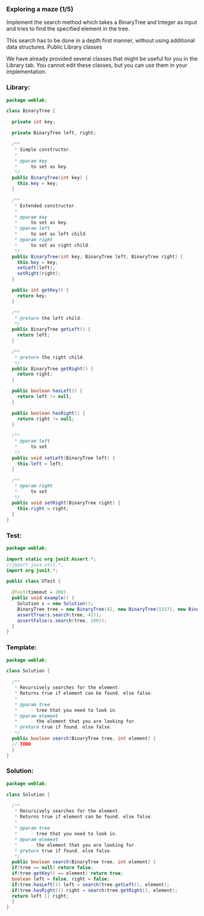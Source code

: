 ### Exploring a maze (1/5)

Implement the search method which takes a BinaryTree and Integer as input and tries to find the specified element in the tree.

This search has to be done in a depth first manner, without using additional data structures.
Public Library classes

We have already provided several classes that might be useful for you in the Library tab.
You cannot edit these classes, but you can use them in your implementation.

### Library:
```java
package weblab;

class BinaryTree {

  private int key;

  private BinaryTree left, right;

  /**
   * Simple constructor.
   *
   * @param key
   *     to set as key.
   */
  public BinaryTree(int key) {
    this.key = key;
  }

  /**
   * Extended constructor.
   *
   * @param key
   *     to set as key.
   * @param left
   *     to set as left child.
   * @param right
   *     to set as right child.
   */
  public BinaryTree(int key, BinaryTree left, BinaryTree right) {
    this.key = key;
    setLeft(left);
    setRight(right);
  }

  public int getKey() {
    return key;
  }

  /**
   * @return the left child.
   */
  public BinaryTree getLeft() {
    return left;
  }

  /**
   * @return the right child.
   */
  public BinaryTree getRight() {
    return right;
  }

  public boolean hasLeft() {
    return left != null;
  }

  public boolean hasRight() {
    return right != null;
  }

  /**
   * @param left
   *     to set
   */
  public void setLeft(BinaryTree left) {
    this.left = left;
  }

  /**
   * @param right
   *     to set
   */
  public void setRight(BinaryTree right) {
    this.right = right;
  }
}
```

### Test:
```java
package weblab;

import static org.junit.Assert.*;
//import java.util.*;
import org.junit.*;

public class UTest {

  @Test(timeout = 200)
  public void example() {
    Solution s = new Solution();
    BinaryTree tree = new BinaryTree(42, new BinaryTree(1337), new BinaryTree(39));
    assertTrue(s.search(tree, 42));
    assertFalse(s.search(tree, 100));
  }
}
```

### Template:
```java
package weblab;

class Solution {

  /**
   * Recursively searches for the element.
   * Returns true if element can be found, else false.
   *
   * @param tree
   *     - tree that you need to look in.
   * @param element
   *     - the element that you are looking for.
   * @return true if found, else false.
   */
  public boolean search(BinaryTree tree, int element) {
  // TODO
  }
}
```

### Solution:
```java
package weblab;

class Solution {

  /**
   * Recursively searches for the element.
   * Returns true if element can be found, else false.
   *
   * @param tree
   *     - tree that you need to look in.
   * @param element
   *     - the element that you are looking for.
   * @return true if found, else false.
   */
  public boolean search(BinaryTree tree, int element) {
  if(tree == null) return false;
  if(tree.getKey() == element) return true;
  boolean left = false, right = false;
  if(tree.hasLeft()) left = search(tree.getLeft(), element);
  if(tree.hasRight()) right = search(tree.getRight(), element);
  return left || right;
  }
}
```
